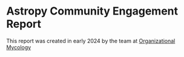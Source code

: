 # Astropy Community Engagement Report

This report was created in early 2024 by the team 
at [Organizational Mycology](https://orgmycology.com)